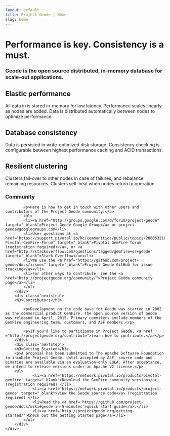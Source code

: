 ```yaml
---
layout: default
title: Project Geode | Home
slug: home
---
```


<div class='billboard-home'>
	<div class='inner'>
		<h1>Performance is key. Consistency is a must.</h1>
		<div class='intro'><h3>Geode is the open source distributed, in-memory database for scale-out applications.</h3></div>
	</div>
</div>

<div class='benefits'>
	<div class='container'>
		<div class='benefit'>
			<h2>Elastic performance</h2>
			<p>All data in is stored in-memory for low latency. Performance scales linearly as nodes are added. Data is distributed automatically between nodes to optimize performance.</p>
		</div>
		<div class='benefit'>
			<h2>Database consistency</h2>
			<p>Data is persisted in write-optimized disk storage. Consistency checking is configurable between highest performance caching and ACID transactions.</p>
		</div>
		<div class='benefit'>
			<h2>Resilient clustering</h2>
			<p>Clusters fail-over to other nodes in case of failures, and rebalance remaining resources. Clusters self-heal when nodes return to operation.</p>
		</div>
	</div>
</div>



<div class='nextsteps'>
	<div class='container'>
		<div class='nextstep'>
			<h3>Community</h3>

			<p>Here is how to get in touch with other users and contributors of the Project Geode community:</p>
			<ul>
			<li><a href="http://groups.google.com/d/forum/project-geode" target="_blank">Project Geode Google Group</a> or project-geode@googlegroups.com</li>
			<li>User questions at <a href="https://support.pivotal.io/hc/communities/public/topics/200053218-Pivotal-GemFire-Forum" target="_blank">Pivotal GemFire forum (registration required)</a>, or <a href="http://stackoverflow.com/questions/tagged/gemfire+or+geode" target="_blank">Stack Overflow</a></li>
			<li>We use the <a href="https://github.com/project-geode/docs/issues" target="_blank">Project Geode GitHub for issue tracking</a></li>
			<li>For other ways to contribute, see the <a href="http://projectgeode.org/community/">Project Geode community page</a></li>
			</ul>
		</div>
		<div class='nextstep'>
	    <h3>Contributors</h3>
			
			<p>Development on the code base for Geode was started in 2002 as the commercial product GemFire. The open source version of Geode was released in April, 2015. Primary commiters include members of the GemFire engineering team, customers, and ASF members.</p>

			<p>If you'd like to participate in Project Geode, <a href ="http://projectgeode.org/contribute">learn how to contribute.</a></p>
		</div>
		<div class='nextstep'>
	    <h3>Getting Started</h3>
	    <p>A proposal has been submitted to The Apache Software Foundation to incubate Project Geode. Until accepted by ASF, source code and binaries are available via an evaluation-only EULA. After acceptance, we intend to release versions under an Apache V2 license.</p>
	    <ul>
				<li><a href='https://network.pivotal.io/products/pivotal-gemfire' target="_blank">Download the GemFire community version</a> (registration required) </li>
				<li><a href='https://network.pivotal.io/products/project-geode' target="_blank">View the Geode source code</a> (registration required) </li>
				<li>Read the <a href='https://github.com/project-geode/docs/wiki#geode-in-5-minutes'>quick start guide</a>.</li>
				<li><a href='http://projectgeode.org/getting-started/'>Check out the Getting Started page</a></li>
			</ul>
		</div>
	</div>
</div>
